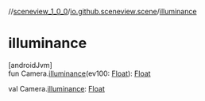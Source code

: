 //[sceneview_1_0_0](../../index.md)/[io.github.sceneview.scene](index.md)/[illuminance](illuminance.md)

# illuminance

[androidJvm]\
fun Camera.[illuminance](illuminance.md)(ev100: [Float](https://kotlinlang.org/api/latest/jvm/stdlib/kotlin/-float/index.html)): [Float](https://kotlinlang.org/api/latest/jvm/stdlib/kotlin/-float/index.html)

val Camera.[illuminance](illuminance.md): [Float](https://kotlinlang.org/api/latest/jvm/stdlib/kotlin/-float/index.html)
